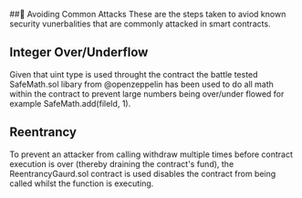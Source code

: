 ##🚧 Avoiding Common Attacks
These are the steps taken to aviod known security vunerbalities that are commonly attacked in smart contracts.

## Integer Over/Underflow

Given that uint type is used throught the contract the battle tested SafeMath.sol libary from @openzeppelin has been used to do all math within the contract to prevent large numbers being over/under flowed for example SafeMath.add(fileId, 1).

## Reentrancy

To prevent an attacker from calling withdraw multiple times before contract execution is over (thereby draining the contract's fund), the ReentrancyGaurd.sol contract is used disables the contract from being called whilst the function is executing.
